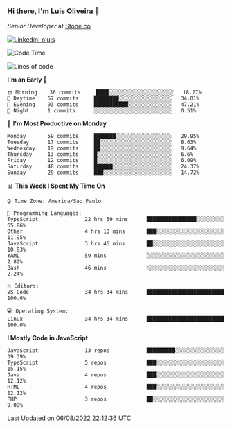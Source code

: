 ### Hi there, I'm Luis Oliveira 👋
*Senior Developer* at [Stone co](https://www.stone.com.br)  

[![Linkedin: oluis](https://img.shields.io/badge/-ooluis-blue?style=flat-square&logo=Linkedin&logoColor=white&link=https://www.linkedin.com/in/ooluis)](https://www.linkedin.com/in/ooluis/)

<!--START_SECTION:waka-->
![Code Time](http://img.shields.io/badge/Code%20Time-2%2C227%20hrs%2048%20mins-blue)

![Lines of code](https://img.shields.io/badge/From%20Hello%20World%20I%27ve%20Written-239%20Thousand%20lines%20of%20code-blue)

**I'm an Early 🐤** 

```text
🌞 Morning    36 commits     ████░░░░░░░░░░░░░░░░░░░░░   18.27% 
🌆 Daytime    67 commits     ████████░░░░░░░░░░░░░░░░░   34.01% 
🌃 Evening    93 commits     ███████████░░░░░░░░░░░░░░   47.21% 
🌙 Night      1 commits      ░░░░░░░░░░░░░░░░░░░░░░░░░   0.51%

```
📅 **I'm Most Productive on Monday** 

```text
Monday       59 commits     ███████░░░░░░░░░░░░░░░░░░   29.95% 
Tuesday      17 commits     ██░░░░░░░░░░░░░░░░░░░░░░░   8.63% 
Wednesday    19 commits     ██░░░░░░░░░░░░░░░░░░░░░░░   9.64% 
Thursday     13 commits     █░░░░░░░░░░░░░░░░░░░░░░░░   6.6% 
Friday       12 commits     █░░░░░░░░░░░░░░░░░░░░░░░░   6.09% 
Saturday     48 commits     ██████░░░░░░░░░░░░░░░░░░░   24.37% 
Sunday       29 commits     ███░░░░░░░░░░░░░░░░░░░░░░   14.72%

```


📊 **This Week I Spent My Time On** 

```text
⌚︎ Time Zone: America/Sao_Paulo

💬 Programming Languages: 
TypeScript               22 hrs 59 mins      ████████████████░░░░░░░░░   65.86% 
Other                    4 hrs 10 mins       ███░░░░░░░░░░░░░░░░░░░░░░   11.95% 
JavaScript               3 hrs 46 mins       ██░░░░░░░░░░░░░░░░░░░░░░░   10.83% 
YAML                     59 mins             ░░░░░░░░░░░░░░░░░░░░░░░░░   2.82% 
Bash                     46 mins             ░░░░░░░░░░░░░░░░░░░░░░░░░   2.24%

🔥 Editors: 
VS Code                  34 hrs 34 mins      █████████████████████████   100.0%

💻 Operating System: 
Linux                    34 hrs 34 mins      █████████████████████████   100.0%

```

**I Mostly Code in JavaScript** 

```text
JavaScript               13 repos            █████████░░░░░░░░░░░░░░░░   39.39% 
TypeScript               5 repos             ███░░░░░░░░░░░░░░░░░░░░░░   15.15% 
Java                     4 repos             ███░░░░░░░░░░░░░░░░░░░░░░   12.12% 
HTML                     4 repos             ███░░░░░░░░░░░░░░░░░░░░░░   12.12% 
PHP                      3 repos             ██░░░░░░░░░░░░░░░░░░░░░░░   9.09%

```



 Last Updated on 06/08/2022 22:12:36 UTC
<!--END_SECTION:waka-->
